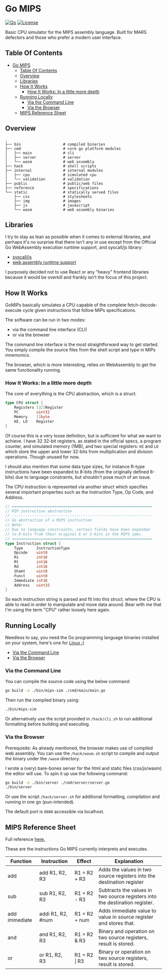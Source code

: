 # Go MIPS

[![Go](https://img.shields.io/badge/Go-00ADD8?logo=Go&logoColor=white&style=for-the-badge)]("https://github.com/dev-xero/go-mips")
[![License](https://img.shields.io/github/license/dev-xero/go-mips?style=for-the-badge&colorA=131820&colorB=FFFFFF&logo=github)]("https://github.com/dev-xero/go-mips")

Basic CPU simulator for the MIPS assembly language. Built for MARS defectors and those who prefer a modern user interface.

## Table Of Contents

-   [Go MIPS](#go-mips)
    -   [Table Of Contents](#table-of-contents)
    -   [Overview](#overview)
    -   [Libraries](#libraries)
    -   [How It Works](#how-it-works)
        -   [How It Works: In a little more depth](#how-it-works-in-a-little-more-depth)
    -   [Running Locally](#running-locally)
        -   [Via the Command Line](#via-the-command-line)
        -   [Via the Browser](#via-the-browser)
    -   [MIPS Reference Sheet](#mips-reference-sheet)

## Overview

```
.
├── bin                   # compiled binaries
├── cmd                   # core go platform modules
│   ├── main              # cli
│   ├── server            # server
│   └── wasm              # web assembly
├── hack                  # shell scripts
├── internal              # internal modules
│   ├── cpu               # simulated cpu
│   └── validation        # validation
├── public                # public/web files
├── reference             # specifications
└── static                # statically served files
    ├── css               # stylesheets
    ├── img               # images
    ├── js                # javascript
    └── wasm              # web assembly binaries
```

## Libraries

I try to stay as lean as possible when it comes to external libraries, and perhaps it's no surprise that there isn't any in use except from the Official Go WebAssembly execution runtime support, and syscall/js library:

-   [syscall/js](https://pkg.go.dev/syscall/js)
-   [web assembly runtime support](https://go.googlesource.com/go.git/+/refs/tags/go1.17rc1/misc/wasm/wasm_exec.js)

I purposely decided not to use React or any "heavy" frontend libraries because it would be overkill and frankly isn't the focus of this project.

## How It Works

GoMIPs basically simulates a CPU capable of the complete fetch-decode-execute cycle given instructions that follow MIPs specifications.

The software can be run in two modes:

-   via the command line interface (CLI)
-   or via the browser

The command line interface is the most straightforward way to get started. You simply compile the source files from the shell script and type in MIPs mnemonics.

The browser, which is more interesting, relies on WebAssembly to get the same functionality running.

### How It Works: In a little more depth

The core of everything is the CPU abstraction, which is a struct:

```go
type CPU struct {
	Registers [32]Register
	PC        uint32
	Memory    []byte
	HI, LO    Register
}
```

Of course this is a very loose definition, but is sufficient for what we want to achieve. I have 32 32-bit registers, as stated in the official specs, a program counter, and simulated memory (1MB), and two special registers: `HI` and `LO` which store the upper and lower 32-bits from multiplication and division operations. Though unused for now.

I should also mention that some data type sizes, for instance R-type instructions have been expanded to 8-bits (from the originally defined 6-bits) due to language constraints, but shouldn't pose much of an issue.

The CPU instruction is represented via another struct which specifies several important properties such as the Instruction Type, Op Code, and Address.

```go
// ===============================================================
// MIP instruction abstraction
// ---------------------------------------------------------------
// Go abstraction of a MIPS instruction
// Note:
// Due to language constraints, certain fields have been expanded
// to 8-bits from their original 6 or 5-bits in the MIPS spec.
// ===============================================================
type Instruction struct {
	Type      InstructionType
	Opcode    uint8
	Rs        int16
	Rt        int16
	Rd        int16
	Shamt     uint8
	Funct     uint8
	Immediate int16
	Address   uint32
}
```

So each instruction string is parsed and fit into this struct, where the CPU is able to read in order to manipulate and move data around. Bear with me that I'm using the term "CPU" rather loosely here again.

## Running Locally

Needless to say, you need the Go programming language binaries installed on your system, here's one for [Linux :)](https://go.dev/doc/install)

-   [Via the Command Line](#via-the-command-line)
-   [Via the Browser](#via-the-browser)

### Via the Command Line

You can compile the source code using the below command:

```sh
go build -o ./bin/mips-sim ./cmd/main/main.go
```

Then run the compiled binary using:

```sh
./bin/mips-sim
```

Or alternatively use the script provided in `/hack/cli.sh` to run additional formatting before building and executing.

### Via the Browser

Prerequisite: As already mentioned, the browser makes use of compiled web assembly. You can use the `/hack/wasm.sh` script to compile and output the binary under the `/wasm` directory.

I wrote a (very) bare-bones server for the html and static files (css/js/wasm) the editor will use. To spin it up use the following command:

```sh
go build -o ./bin/server ./cmd/server/server.go
./bin/server
```

Or use the script `/hack/server.sh` for additional formatting, compilation and running in one go (pun-intended).

The default port is `8080` accessible via localhost.

## MIPS Reference Sheet

Full reference [here.](./reference/MIPS_Instruction_Set.pdf)

These are the instructions Go MIPS currently interprets and executes.

| Function      | Instruction       | Effect        | Explanation                                                                 |
| ------------- | ----------------- | ------------- | --------------------------------------------------------------------------- |
| add           | add R1, R2, R3    | R1 = R2 + R3  | Adds the values in two source registers into the destination register       |
| sub           | sub R1, R2, R3    | R1 = R2 - R3  | Subtracts the values in two source registers into the destination register. |
| add immediate | addi R1, R2, #num | R1 = R2 + num | Adds immediate value to value in source register and stores that.           |
| and           | and R1, R2, R3    | R1 = R2 & R3  | Binary and operation on two source registers, result is stored.             |
| or            | or R1, R2, R3     | R1 = R2 \| R3 | Binary or operation on two source registers, result is stored.              |
